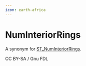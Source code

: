 ```yaml
---
icon: earth-africa
---
```


# NumInteriorRings

A synonym for [ST\_NumInteriorRings](st_numinteriorrings.md).

CC BY-SA / Gnu FDL
